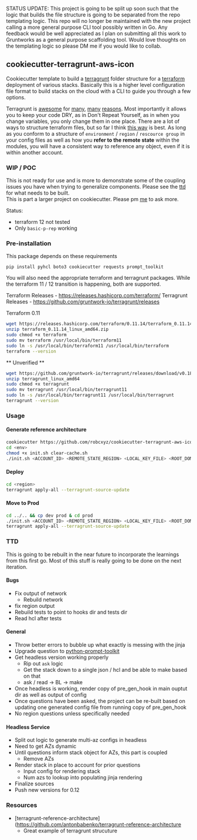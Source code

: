 
STATUS UPDATE:  This project is going to be split up soon such that the logic that builds the file structure is going 
to be separated from the repo templating logic.  This repo will no longer be maintained with the new project calling 
a more general purpose CLI tool possibly written in Go.  Any feedback would be well appreciated as I plan on submitting 
all this work to Gruntworks as a general purpose scaffolding tool.  Would love thoughts on the templating logic so please 
DM me if you would like to collab. 


## cookiecutter-terragrunt-aws-icon

Cookiecutter template to build a [terragrunt](https://github.com/gruntwork-io/terragrunt) 
folder structure for a [terraform](https://www.terraform.io/) deployment of various stacks. 
Basically this is a higher level configuration file format to build stacks on the cloud 
with a CLI to guide you through a few options.

Terragrunt is [awesome](https://blog.gruntwork.io/a-comprehensive-guide-to-terraform-b3d32832baca)
 for [many](https://medium.com/@anton.babenko/atlantis-terragrunt-689b1aa2bf89), 
 [many](https://blog.gruntwork.io/) [reasons](). Most importantly it allows you to keep your code DRY, 
 as in Don't Repeat Yourself, as in when you change variables, you only change them in one place. 
 There are a lot of ways to structure terraform files, but so far I think 
 [this way](https://github.com/antonbabenko/terragrunt-reference-architecture) is best. 
 As long as you conform to a structure of `environment` / `region` / `rescource group` in your 
 config files as well as how you **refer to the remote state** within the modules, you will have
 a consistent way to reference any object, even if it is within another account. 

### WIP / POC

This is not ready for use and is more to demonstrate some of the coupling issues you have when 
trying to generalize components. Please see the [ttd](#ttd) for what needs to be built.  
This is part a larger project on cookiecutter. Please pm [me](https://github.com/robcxyz) to ask more. 

Status:
- terraform 12 not tested 
- Only `basic-p-rep` working 


### Pre-installation 

This package depends on these requirements 
```
pip install pyhcl boto3 cookiecutter requests prompt_toolkit
```

You will also need the appropriate terraform and terragrunt packages. 
While the terraform 11 / 12 transition is happening, both are supported. 

Terraform Releases - https://releases.hashicorp.com/terraform/
Terragrunt Releases - https://github.com/gruntwork-io/terragrunt/releases


Terraform 0.11
```bash
wget https://releases.hashicorp.com/terraform/0.11.14/terraform_0.11.14_linux_amd64.zip
unzip terraform_0.11.14_linux_amd64.zip
sudo chmod +x terraform 
sudo mv terraform /usr/local/bin/terraform11
sudo ln -s /usr/local/bin/terraform11 /usr/local/bin/terraform
terraform --version 
```
** Unverified ** 
```bash 
wget https://github.com/gruntwork-io/terragrunt/releases/download/v0.18.6/terragrunt_linux_amd64
unzip terragrunt_linux_amd64
sudo chmod +x terragrunt
sudo mv terragrunt /usr/local/bin/terragrunt11
sudo ln -s /usr/local/bin/terragrunt11 /usr/local/bin/terragrunt
terragrunt --version 
```

### Usage 

#### Generate reference architecture

```bash
cookiecutter https://github.com/robcxyz/cookiecutter-terragrunt-aws-icon
cd <env> 
chmod +x init.sh clear-cache.sh 
./init.sh <ACCOUNT_ID> <REMOTE_STATE_REGION> <LOCAL_KEY_FILE> <ROOT_DOMAIN_NAME> <CORPORATE_IP>
```

#### Deploy 

```bash
cd <region>
terragrunt apply-all --terragrunt-source-update
```

#### Move to Prod 
```bash
cd ../.. && cp dev prod & cd prod 
./init.sh <ACCOUNT_ID> <REMOTE_STATE_REGION> <LOCAL_KEY_FILE> <ROOT_DOMAIN_NAME> <CORPORATE_IP>
terragrunt apply-all --terragrunt-source-update
```


### TTD 

This is going to be rebuilt in the near future to incorporate the learnings from this first go. 
Most of this stuff is really going to be done on the next iteration. 

#### Bugs 
- Fix output of network 
    - Rebuild network 
- fix region output 
- Rebuild tests to point to hooks dir and tests dir 
- Read hcl after tests 

#### General 
- Throw better errors to bubble up what exactly is messing with the jinja 
- Upgrade question to [python-prompt-toolkit](https://github.com/prompt-toolkit/python-prompt-toolkit)
- Get headless version working properly 
    - Rip out `ask` logic 
    - Get the stack down to a single json / hcl and be able to make based on that 
    - ask / read -> BL -> make 
- Once headless is working, render copy of pre_gen_hook in main ouptut dir as well as output of config 
- Once questions have been asked, the project can be re-built based on updating one 
generated config file from running copy of pre_gen_hook
- No region questions unless specifically needed 

#### Headless Service 

- Split out logic to generate multi-az configs in headless 
- Need to get AZs dynamic
- Until questions inform stack object for AZs, this part is coupled 
    - Remove AZs
- Render stack in place to account for prior questions 
    - Input config for rendering stack 
    - Num azs to lookup into populating jinja rendering
- Finalize sources 
- Push new versions for 0.12

### Resources 

- [terragrunt-reference-architecture](https://github.com/antonbabenko/terragrunt-reference-architecture
    - Great example of terragrunt strucuture 
